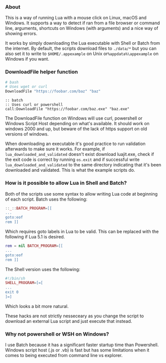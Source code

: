 ### About

This is a way of running Lua with a mouse click on Linux, macOS and Windows. 
It supports a way to detect if ran from a file browser or command line, arguments,
shortcuts on Windows (with arguments) and a nice way of showing errors.

It works by simply downloading the Lua executable with Shell or Batch from the internet. 
By default, the scripts download files to `./data/*` but you can also set it to 
write to `$HOME/.appexample` on Unix or`%appdata%\appexample` on Windows
if you want.

### DownloadFile helper function
```bash
# bash
# Uses wget or curl
DownloadFile "https://foobar.com/baz" "baz"
```

```batch
:: batch
:: Uses curl or powershell
call:DownloadFile "https://foobar.com/baz.exe" "baz.exe"
```
The DownloadFile function on Windows will use curl, powershell or Windows Script Host
depending on what's available. It should work on windows 2000 and up, but beware of the
lack of https support on old versions of windows.

When downloading an executable it's good practice to run validation afterwards 
to make sure it works. For example, if `lua_downloaded_and_validated` 
doesn't exist download luajit.exe, check if the exit code is correct by running
`os.exit` and if successful write `lua_downloaded_and_validated` to the same 
directory indicating that it's been downloaded and validated. This is what
the example scripts do.

### How is it possible to allow Lua in Shell and Batch?
Both of the scripts use some syntax to allow writing Lua code at beginning of each script. 
Batch uses the following:
```lua
::_::BATCH_PROGRAM=[[
...
goto:eof
rem ]]
```

Which requires goto labels in Lua to be valid. This can be replaced with the following 
if Lua 5.1 is desired.
```lua
rem = nil BATCH_PROGRAM=[[
...
goto:eof
rem ]]
```

The Shell version uses the following:
```lua
#!/bin/sh
SHELL_PROGRAM=[=[
...
exit 0
]=]
```
Which looks a bit more natural.

These hacks are not strictly nesseceary as you change the script
to download an external Lua script and just execute that instead.

### Why not powershell or WSH on Windows?
I use Batch because it has a significant faster startup time than Powershell. 
Windows script host (.js or .vb) is fast but has some limitations when it comes 
to being executed from command line vs explorer. 


